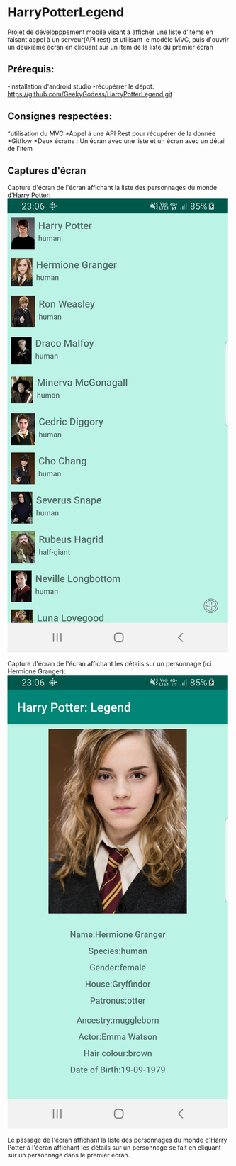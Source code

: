 # HarryPotterLegend
Projet de développpement mobile visant à afficher une liste d'items en faisant appel à un serveur(API rest) et utilisant le modèle MVC, puis d'ouvrir un deuxième écran en cliquant sur un item de la liste du premier écran

## Prérequis:
-installation d'android studio
-récupérrer le dépot: https://github.com/GeekyGodess/HarryPotterLegend.git

## Consignes respectées:
*utilisation du MVC
*Appel à une API Rest pour récupérer de la donnée
*Gitflow
*Deux écrans : Un écran avec une liste et un écran avec un détail de l'item

## Captures d'écran

Capture d'écran de l'écran affichant la liste des personnages du monde d'Harry Potter:
![GitHub Logo](images_readme/Ecran_liste_personnages.jpg)

Capture d'écran de l'écran affichant les détails sur un personnage (ici Hermione Granger):
![GitHub Logo](images_readme/Ecran_details_personnage.jpg)

Le passage de l'écran affichant la liste des personnages du monde d'Harry Potter à l'écran affichant les détails sur un personnage se fait en cliquant sur un personnage dans le premier écran.
